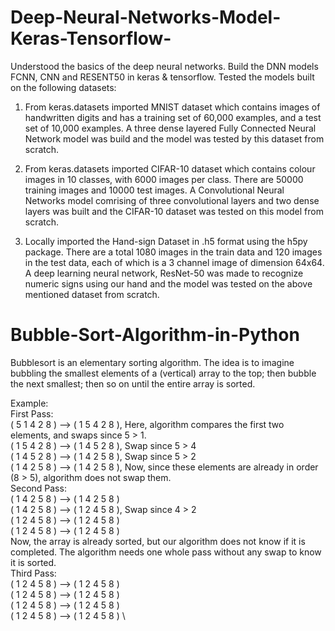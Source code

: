 # Deep-Neural-Networks-Model-Keras-Tensorflow-
Understood the basics of the deep neural networks. Build the DNN models FCNN, CNN and RESENT50 in keras & tensorflow. Tested the models built on the following datasets:

1. From keras.datasets imported MNIST dataset which contains images of handwritten digits and has a training set of 60,000 examples, and a test set of 10,000 examples. A three dense layered Fully Connected Neural Network model was build and the model was tested by this dataset from scratch.

2. From keras.datasets imported CIFAR-10 dataset which contains colour images in 10 classes, with 6000 images per class. There are 50000 training images and 10000 test         images. A Convolutional Neural Networks model comrising of three convolutional layers and two dense layers was built and the CIFAR-10 dataset was tested on this model from scratch.

3. Locally imported the Hand-sign Dataset in .h5 format using the h5py package. There are a total 1080 images in the train data and 120 images in the test data, each of which is a 3 channel image of dimension 64x64. A deep learning neural network, ResNet-50 was made to recognize numeric signs using our hand and the model was tested on the above mentioned dataset from scratch.


# Bubble-Sort-Algorithm-in-Python
Bubblesort is an elementary sorting algorithm. The idea is to
imagine bubbling the smallest elements of a (vertical) array to the
top; then bubble the next smallest; then so on until the entire
array is sorted.

Example: <br />
First Pass:  
( 5 1 4 2 8 ) –> ( 1 5 4 2 8 ), Here, algorithm compares the first two elements, and swaps since 5 > 1. \
( 1 5 4 2 8 ) –>  ( 1 4 5 2 8 ), Swap since 5 > 4 \
( 1 4 5 2 8 ) –>  ( 1 4 2 5 8 ), Swap since 5 > 2 \
( 1 4 2 5 8 ) –> ( 1 4 2 5 8 ), Now, since these elements are already in order (8 > 5), algorithm does not swap them.\
Second Pass: \
( 1 4 2 5 8 ) –> ( 1 4 2 5 8 ) \
( 1 4 2 5 8 ) –> ( 1 2 4 5 8 ), Swap since 4 > 2 \
( 1 2 4 5 8 ) –> ( 1 2 4 5 8 ) \
( 1 2 4 5 8 ) –>  ( 1 2 4 5 8 ) \
Now, the array is already sorted, but our algorithm does not know if it is completed. The algorithm needs one whole pass without any swap to know it is sorted. \
Third Pass: \
( 1 2 4 5 8 ) –> ( 1 2 4 5 8 ) \
( 1 2 4 5 8 ) –> ( 1 2 4 5 8 ) \
( 1 2 4 5 8 ) –> ( 1 2 4 5 8 ) \
( 1 2 4 5 8 ) –> ( 1 2 4 5 8 ) \
